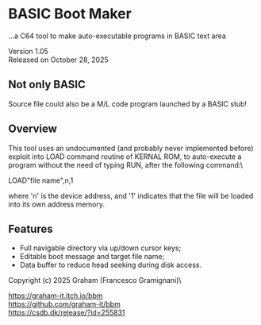 # BASIC Boot Maker
...a C64 tool to make auto-executable programs in BASIC text area

Version 1.05\
Released on October 28, 2025

## Not only BASIC
Source file could also be a M/L code program launched by a BASIC stub!

## Overview
This tool uses an undocumented (and probably never implemented before) exploit into LOAD command routine of KERNAL ROM, to auto-execute a program without the need of typing RUN, after the following command:\

LOAD"file name",n,1

where 'n' is the device address, and '1' indicates that the file will be loaded into its own address memory.

## Features
- Full navigable directory via up/down cursor keys;
- Editable boot message and target file name;
- Data buffer to reduce head seeking during disk access.

Copyright (c) 2025 Graham (Francesco Gramignani)\

https://graham-it.itch.io/bbm \
https://github.com/graham-it/bbm \
https://csdb.dk/release/?id=255831
